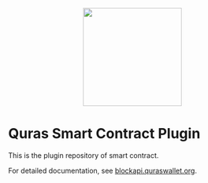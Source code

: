 <p align="center">
<img
    src="http://blockapi.quraswallet.org/quras/img/logo1.png"
    width="200px">
</p>


# Quras Smart Contract Plugin

This is the plugin repository of smart contract.

For detailed documentation, see [blockapi.quraswallet.org](http://blockapi.quraswallet.org/quras-js/docs/en/whitepaper/wp-virtualmachine.html).
